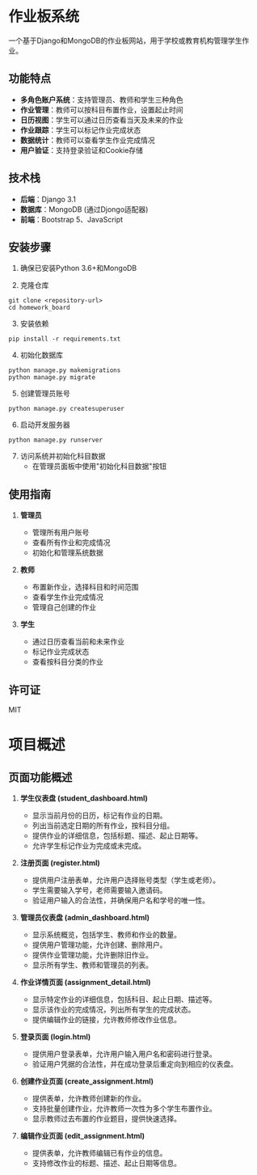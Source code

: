# 作业板系统

一个基于Django和MongoDB的作业板网站，用于学校或教育机构管理学生作业。

## 功能特点

- **多角色账户系统**：支持管理员、教师和学生三种角色
- **作业管理**：教师可以按科目布置作业，设置起止时间
- **日历视图**：学生可以通过日历查看当天及未来的作业
- **作业跟踪**：学生可以标记作业完成状态
- **数据统计**：教师可以查看学生作业完成情况
- **用户验证**：支持登录验证和Cookie存储

## 技术栈

- **后端**：Django 3.1
- **数据库**：MongoDB (通过Djongo适配器)
- **前端**：Bootstrap 5、JavaScript

## 安装步骤

1. 确保已安装Python 3.6+和MongoDB

2. 克隆仓库
```
git clone <repository-url>
cd homework_board
```

3. 安装依赖
```
pip install -r requirements.txt
```

4. 初始化数据库
```
python manage.py makemigrations
python manage.py migrate
```

5. 创建管理员账号
```
python manage.py createsuperuser
```

6. 启动开发服务器
```
python manage.py runserver
```

7. 访问系统并初始化科目数据
   - 在管理员面板中使用"初始化科目数据"按钮

## 使用指南

1. **管理员**
   - 管理所有用户账号
   - 查看所有作业和完成情况
   - 初始化和管理系统数据

2. **教师**
   - 布置新作业，选择科目和时间范围
   - 查看学生作业完成情况
   - 管理自己创建的作业

3. **学生**
   - 通过日历查看当前和未来作业
   - 标记作业完成状态
   - 查看按科目分类的作业

## 许可证

MIT

# 项目概述

## 页面功能概述

1. **学生仪表盘 (student_dashboard.html)**
   - 显示当前月份的日历，标记有作业的日期。
   - 列出当前选定日期的所有作业，按科目分组。
   - 提供作业的详细信息，包括标题、描述、起止日期等。
   - 允许学生标记作业为完成或未完成。

2. **注册页面 (register.html)**
   - 提供用户注册表单，允许用户选择账号类型（学生或老师）。
   - 学生需要输入学号，老师需要输入邀请码。
   - 验证用户输入的合法性，并确保用户名和学号的唯一性。

3. **管理员仪表盘 (admin_dashboard.html)**
   - 显示系统概览，包括学生、教师和作业的数量。
   - 提供用户管理功能，允许创建、删除用户。
   - 提供作业管理功能，允许删除旧作业。
   - 显示所有学生、教师和管理员的列表。

4. **作业详情页面 (assignment_detail.html)**
   - 显示特定作业的详细信息，包括科目、起止日期、描述等。
   - 显示该作业的完成情况，列出所有学生的完成状态。
   - 提供编辑作业的链接，允许教师修改作业信息。

5. **登录页面 (login.html)**
   - 提供用户登录表单，允许用户输入用户名和密码进行登录。
   - 验证用户凭据的合法性，并在成功登录后重定向到相应的仪表盘。

6. **创建作业页面 (create_assignment.html)**
   - 提供表单，允许教师创建新的作业。
   - 支持批量创建作业，允许教师一次性为多个学生布置作业。
   - 显示教师过去布置的作业题目，提供快速选择。

7. **编辑作业页面 (edit_assignment.html)**
   - 提供表单，允许教师编辑已有作业的信息。
   - 支持修改作业的标题、描述、起止日期等信息。
